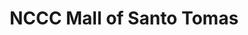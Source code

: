 ---
title: "NCCC Mall of Santo Tomas"
url: /santo-tomas/nccc-mall-of-santo-tomas/
shop: Einkaufszentrum
---